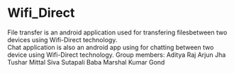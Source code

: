 # Wifi_Direct
File transfer is an android application used for transfering filesbetween two devices using Wifi-Direct technology.   
Chat application is also an android app using for chatting between two device using Wifi-Direct technology.
Group members:
Aditya Raj 
Arjun Jha 
Tushar Mittal 
Siva Sutapali Baba
Marshal Kumar Gond
